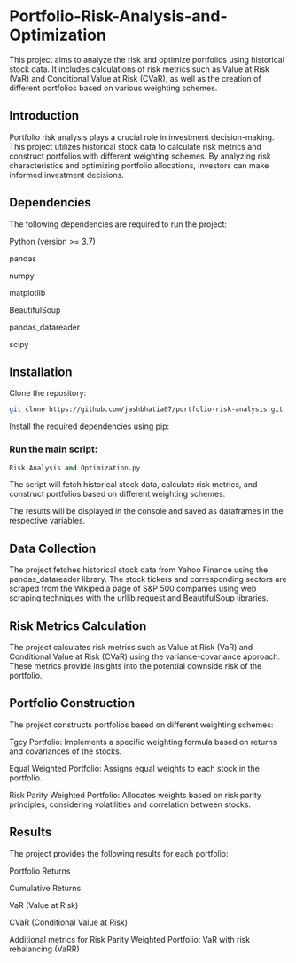 # Portfolio-Risk-Analysis-and-Optimization

This project aims to analyze the risk and optimize portfolios using historical stock data. It includes calculations of risk metrics such as Value at Risk (VaR) and Conditional Value at Risk (CVaR), as well as the creation of different portfolios based on various weighting schemes.

## Introduction
Portfolio risk analysis plays a crucial role in investment decision-making. This project utilizes historical stock data to calculate risk metrics and construct portfolios with different weighting schemes. By analyzing risk characteristics and optimizing portfolio allocations, investors can make informed investment decisions.

## Dependencies
The following dependencies are required to run the project:

Python (version >= 3.7)

pandas

numpy

matplotlib

BeautifulSoup

pandas_datareader

scipy

## Installation
Clone the repository:

```bash
git clone https://github.com/jashbhatia07/portfolio-risk-analysis.git
```
Install the required dependencies using pip:


### Run the main script:
```python 
Risk Analysis and Optimization.py
```
The script will fetch historical stock data, calculate risk metrics, and construct portfolios based on different weighting schemes.

The results will be displayed in the console and saved as dataframes in the respective variables.

## Data Collection
The project fetches historical stock data from Yahoo Finance using the pandas_datareader library. The stock tickers and corresponding sectors are scraped from the Wikipedia page of S&P 500 companies using web scraping techniques with the urllib.request and BeautifulSoup libraries.

## Risk Metrics Calculation
The project calculates risk metrics such as Value at Risk (VaR) and Conditional Value at Risk (CVaR) using the variance-covariance approach. These metrics provide insights into the potential downside risk of the portfolio.

## Portfolio Construction
The project constructs portfolios based on different weighting schemes:

Tgcy Portfolio: Implements a specific weighting formula based on returns and covariances of the stocks.

Equal Weighted Portfolio: Assigns equal weights to each stock in the portfolio.

Risk Parity Weighted Portfolio: Allocates weights based on risk parity principles, considering volatilities and correlation between stocks.


## Results
The project provides the following results for each portfolio:

Portfolio Returns

Cumulative Returns

VaR (Value at Risk)

CVaR (Conditional Value at Risk)

Additional metrics for Risk Parity Weighted Portfolio: VaR with risk rebalancing (VaRR)

